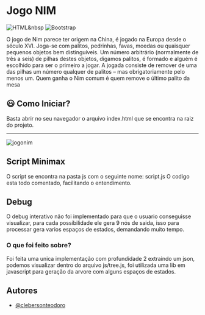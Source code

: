 
# Jogo NIM
<img alt="HTML" src="https://img.shields.io/badge/HTML5-E34F26?style=for-the-badge&logo=html5&logoColor=white">&nbsp&nbsp;<img alt="Bootstrap" src="https://img.shields.io/badge/Bootstrap-563D7C?style=for-the-badge&logo=bootstrap&logoColor=white">&nbsp;

O jogo de Nim parece ter origem na China, é jogado na Europa desde o século XVI. Joga-se com palitos, pedrinhas, favas, moedas ou quaisquer pequenos objetos bem distinguíveis. Um número arbitrário (normalmente de três a seis) de pilhas destes objetos, digamos palitos, é formado e alguém é escolhido para ser o primeiro a jogar. A jogada consiste de remover de uma das pilhas um número qualquer de palitos – mas obrigatoriamente pelo menos um. Quem ganha o Nim comum é quem remove o último palito da mesa


## :smiley: Como Iniciar?

Basta abrir no seu navegador o arquivo index.html que se encontra na raiz do projeto.

<hr>
<img alt="jogonim" src="https://ik.imagekit.io/cleber/JogoNim_79awwYjCM.gif?updatedAt=1690671184657">

## Script Minimax

O script se encontra na pasta js com o seguinte nome: script.js
O codigo esta todo comentado, facilitando o entendimento.

## Debug
O debug interativo não foi implementado para que o usuario conseguisse visualizar, para cada possibilidade ele gera 9 nós de saida, isso para processar gera varios espaços de estados, demandando muito tempo.

### O que foi feito sobre?

Foi feita uma unica implementação com profundidade 2 extraindo um json, podemos visualizar dentro do arquivo js/tree.js, foi utilizada uma lib em javascript para geração da arvore com alguns espaços de estados.


## Autores

- [@clebersonteodoro](https://www.github.com/ClebersonT)

